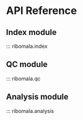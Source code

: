 # API Reference

## Index module
::: ribomala.index

## QC module
::: ribomala.qc

## Analysis module
::: ribomala.analysis